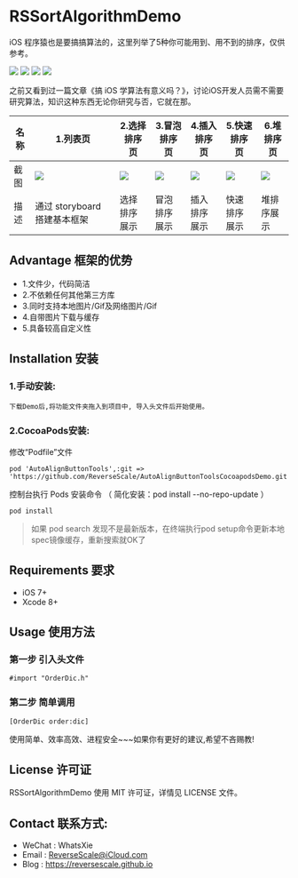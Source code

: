 # RSSortAlgorithmDemo
iOS 程序猿也是要搞搞算法的，这里列举了5种你可能用到、用不到的排序，仅供参考。

![](https://img.shields.io/badge/platform-iOS-red.svg) 
![](https://img.shields.io/badge/language-Objective--C-orange.svg) 
![](https://img.shields.io/badge/download-791K-brightgreen.svg)
![](https://img.shields.io/badge/license-MIT%20License-brightgreen.svg) 

之前又看到过一篇文章《搞 iOS 学算法有意义吗？》，讨论iOS开发人员需不需要研究算法，知识这种东西无论你研究与否，它就在那。

| 名称 |1.列表页 |2.选择排序页 |3.冒泡排序页 |4.插入排序页 |5.快速排序页 |6.堆排序页 |
| ------------- | ------------- | ------------- | ------------- | ------------- | ------------- | ------------- |
| 截图 | ![](http://og1yl0w9z.bkt.clouddn.com/17-8-1/80827278.jpg) | ![](http://og1yl0w9z.bkt.clouddn.com/17-8-1/94568013.jpg) | ![](http://og1yl0w9z.bkt.clouddn.com/17-8-1/88059359.jpg) |![](http://og1yl0w9z.bkt.clouddn.com/17-8-1/60153806.jpg) | ![](http://og1yl0w9z.bkt.clouddn.com/17-8-1/91402760.jpg) |![](http://og1yl0w9z.bkt.clouddn.com/17-8-1/96664830.jpg) |
| 描述 | 通过 storyboard 搭建基本框架 | 选择排序展示 | 冒泡排序展示 | 插入排序展示 | 快速排序展示 | 堆排序展示 |


## Advantage 框架的优势
* 1.文件少，代码简洁
* 2.不依赖任何其他第三方库
* 3.同时支持本地图片/Gif及网络图片/Gif
* 4.自带图片下载与缓存
* 5.具备较高自定义性

## Installation 安装
### 1.手动安装:
`下载Demo后,将功能文件夹拖入到项目中, 导入头文件后开始使用。`
### 2.CocoaPods安装:
修改“Podfile”文件
```
pod 'AutoAlignButtonTools',:git => 'https://github.com/ReverseScale/AutoAlignButtonToolsCocoapodsDemo.git'
```
控制台执行 Pods 安装命令 （ 简化安装：pod install --no-repo-update ）
```
pod install
```
> 如果 pod search 发现不是最新版本，在终端执行pod setup命令更新本地spec镜像缓存，重新搜索就OK了

## Requirements 要求
* iOS 7+
* Xcode 8+


## Usage 使用方法
### 第一步 引入头文件
```
#import "OrderDic.h"
```
### 第二步 简单调用
```
[OrderDic order:dic]
```

使用简单、效率高效、进程安全~~~如果你有更好的建议,希望不吝赐教!


## License 许可证
RSSortAlgorithmDemo 使用 MIT 许可证，详情见 LICENSE 文件。


## Contact 联系方式:
* WeChat : WhatsXie
* Email : ReverseScale@iCloud.com
* Blog : https://reversescale.github.io
